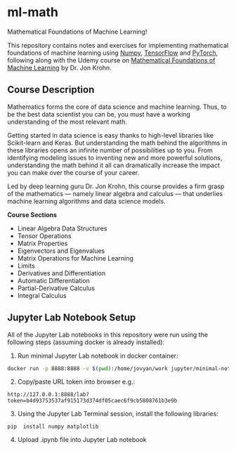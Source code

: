 # ml-math
Mathematical Foundations of Machine Learning!

This repository contains notes and exercises for implementing mathematical foundations of machine learning using [Numpy](https://numpy.org/), [TensorFlow](https://www.tensorflow.org/) and [PyTorch](https://pytorch.org/), following along with the Udemy course on [Mathematical Foundations of Machine Learning](https://mapbox.udemy.com/course/machine-learning-data-science-foundations-masterclass/) by Dr. Jon Krohn.

## Course Description

Mathematics forms the core of data science and machine learning. Thus, to be the best data scientist you can be, you must have a working understanding of the most relevant math.

Getting started in data science is easy thanks to high-level libraries like Scikit-learn and Keras. But understanding the math behind the algorithms in these libraries opens an infinite number of possibilities up to you. From identifying modeling issues to inventing new and more powerful solutions, understanding the math behind it all can dramatically increase the impact you can make over the course of your career.

Led by deep learning guru Dr. Jon Krohn, this course provides a firm grasp of the mathematics — namely linear algebra and calculus — that underlies machine learning algorithms and data science models.

**Course Sections**

- Linear Algebra Data Structures
- Tensor Operations
- Matrix Properties
- Eigenvectors and Eigenvalues
- Matrix Operations for Machine Learning
- Limits
- Derivatives and Differentiation
- Automatic Differentiation
- Partial-Derivative Calculus
- Integral Calculus

## Jupyter Lab Notebook Setup

All of the Jupyter Lab notebooks in this repository were run using the following steps (assuming docker is already installed):

1. Run minimal Jupyter Lab notebook in docker container:

```bash
docker run -p 8888:8888 -v $(pwd):/home/jovyan/work jupyter/minimal-notebook
```
2. Copy/paste URL token into browser e.g.:
```
http://127.0.0.1:8888/lab?token=b4d93753537af915173d374df05caec6f9cb5808761b3e9b
```
3. Using the Jupyter Lab Terminal session, install the following libraries:
```shell
pip  install numpy matplotlib
```
4. Upload .ipynb file into Jupyter Lab notebook